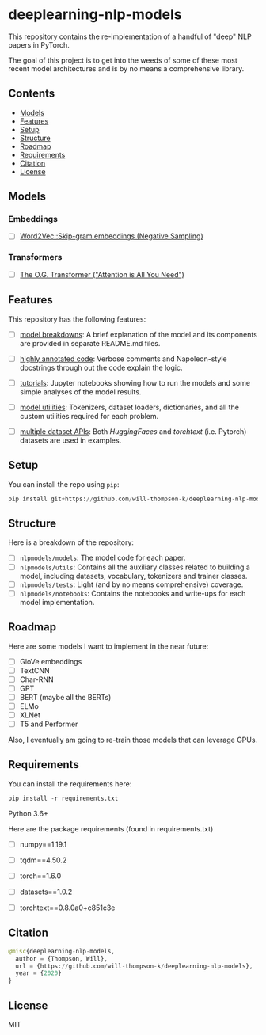 # deeplearning-nlp-models


This repository contains the re-implementation of a handful of "deep" NLP papers in PyTorch.

The goal of this project is to get into the weeds of some of these most recent model architectures and 
is by no means a comprehensive library.  

## Contents

- [Models](#Models)
- [Features](#Features)
- [Setup](#Setup)
- [Structure](#Structure)
- [Roadmap](#Roadmap)
- [Requirements](#Requirements)
- [Citation](#Citation)
- [License](#License)


## Models

### Embeddings
- [ ] [Word2Vec::Skip-gram embeddings (Negative Sampling)](nlpmodels/notebooks/word2vec/README.md)

### Transformers

- [ ] [The O.G. Transformer ("Attention is All You Need")](nlpmodels/notebooks/transformer/README.md)


## Features

This repository has the following features:

- [ ] <ins>model breakdowns</ins>: A brief explanation of the model and its components are provided in separate README.md files.
- [ ] <ins>highly annotated code</ins>: Verbose comments and Napoleon-style docstrings through out the code explain the logic.
- [ ] <ins>tutorials</ins>: Jupyter notebooks showing how to run the models and some simple analyses of the model results.
- [ ] <ins>model utilities</ins>: Tokenizers, dataset loaders, dictionaries, and all the custom utilities required for each problem.
- [ ] <ins>multiple dataset APIs</ins>: Both *HuggingFaces* and *torchtext* (i.e. Pytorch) datasets are used in examples.


## Setup

You can install the repo using `pip`:

```python
pip install git+https://github.com/will-thompson-k/deeplearning-nlp-models 
```

## Structure

Here is a breakdown of the repository:

- [ ] `nlpmodels/models`: The model code for each paper.
- [ ] `nlpmodels/utils`: Contains all the auxiliary classes related to building a model, 
including datasets, vocabulary, tokenizers and trainer classes.
- [ ] `nlpmodels/tests`: Light (and by no means comprehensive) coverage.
- [ ] `nlpmodels/notebooks`: Contains the notebooks and write-ups for each model implementation.

## Roadmap

Here are some models I want to implement in the near future:

- [ ] GloVe embeddings
- [ ] TextCNN
- [ ] Char-RNN
- [ ] GPT
- [ ] BERT (maybe all the BERTs)
- [ ] ELMo
- [ ] XLNet
- [ ] T5 and Performer

Also, I eventually am going to re-train those models that can leverage GPUs.

## Requirements

You can install the requirements here:

```python
pip install -r requirements.txt 
```

Python 3.6+

Here are the package requirements (found in requirements.txt)

- [ ] numpy==1.19.1
- [ ] tqdm==4.50.2
- [ ] torch==1.6.0
- [ ] datasets==1.0.2
- [ ] torchtext==0.8.0a0+c851c3e


## Citation

```python 
@misc{deeplearning-nlp-models,
  author = {Thompson, Will},
  url = {https://github.com/will-thompson-k/deeplearning-nlp-models},
  year = {2020}
}
```
## License

MIT